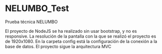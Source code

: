 # NELUMBO_Test
Prueba técnica NELUMBO

El proyecto de NodeJS se ha realizado sin usar bootstrap, y no es responsive. 
La resolución de la pantalla con la que se realizó el proyecto es de 1920x1080.
En la carpeta config está la configuración de la conexión a la base de datos.
El proyecto sigue la arquitectura MVC
